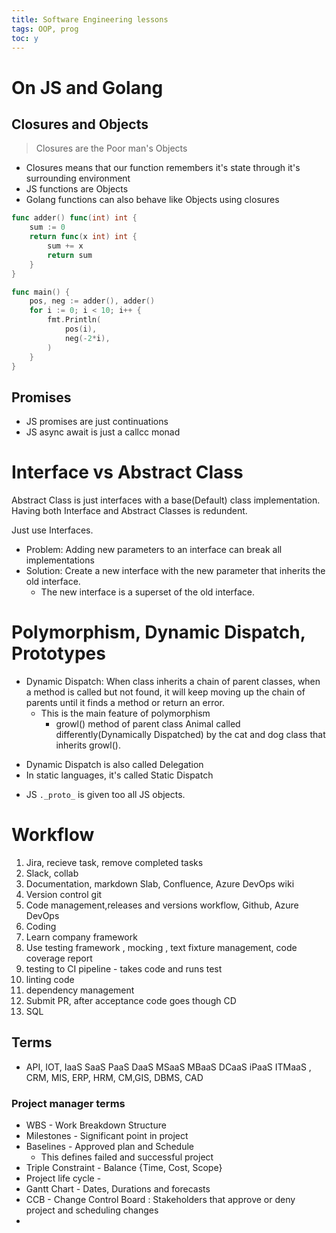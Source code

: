 ```yaml
---
title: Software Engineering lessons
tags: OOP, prog
toc: y
---
```



# On JS and Golang

## Closures and Objects

> Closures are the Poor man's Objects

* Closures means that our function remembers it's state through it's surrounding environment
* JS functions are Objects
* Golang functions can also behave like Objects using closures

```go
func adder() func(int) int {
	sum := 0
	return func(x int) int {
		sum += x
		return sum
	}
}

func main() {
	pos, neg := adder(), adder()
	for i := 0; i < 10; i++ {
		fmt.Println(
			pos(i),
			neg(-2*i),
		)
	}
}
```

## Promises

* JS promises are just continuations
* JS async await is just a callcc monad

[](http://webcache.googleusercontent.com/search?q=cache%3Ahttps%3A%2F%2Fgist.github.com%2FMaiaVictor%2Fbc0c02b6d1fbc7e3dbae838fb1376c80&rlz=1CAUSZT_enUS979US979&oq=cache%3Ahttps%3A%2F%2Fgist.github.com%2FMaiaVictor%2Fbc0c02b6d1fbc7e3dbae838fb1376c80&aqs=chrome..69i57j69i58.3079j0j4&sourceid=chrome&ie=UTF-8)

# Interface vs Abstract Class

Abstract Class is just interfaces with a base(Default) class implementation.  
Having both Interface and Abstract Classes is redundent.

Just use Interfaces.

* Problem: Adding new parameters to an interface can break all implementations
* Solution: Create a new interface with the new parameter that inherits the old interface.
  * The new interface is a superset of the old interface.


# Polymorphism, Dynamic Dispatch, Prototypes

* Dynamic Dispatch: When class inherits a chain of parent classes, when a method is called but not found, it will keep moving up the chain of parents until it finds a method or return an error.
  * This is the main feature of polymorphism
    * growl() method of parent class Animal called differently(Dynamically Dispatched) by the cat and dog class that inherits growl().

<!-- -->
* Dynamic Dispatch is also called Delegation
* In static languages, it's called Static Dispatch
<!--  -->
* JS `._proto_` is given too all JS objects.

# Workflow

1. Jira, recieve task, remove completed tasks
2. Slack, collab
3. Documentation, markdown Slab, Confluence, Azure DevOps wiki
4. Version control git
5. Code management,releases and versions workflow, Github, Azure DevOps
6. Coding
7. Learn company framework
8. Use testing framework , mocking , text fixture management, code coverage report
9. testing to CI pipeline - takes code and runs test 
10. linting code
11. dependency management
12. Submit PR, after acceptance code goes though CD 
13. SQL 

## Terms

* API, IOT, IaaS SaaS PaaS DaaS MSaaS MBaaS DCaaS iPaaS ITMaaS , CRM, MIS, ERP, HRM, CM,GIS, DBMS, CAD

### Project manager terms

* WBS - Work Breakdown Structure
* Milestones - Significant point in project
* Baselines - Approved plan and Schedule
  * This defines failed and successful project
* Triple Constraint - Balance {Time, Cost, Scope}
* Project life cycle - 
* Gantt Chart - Dates, Durations and forecasts
* CCB - Change Control Board : Stakeholders that approve or deny project and scheduling changes
* 